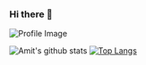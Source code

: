 ### Hi there 👋


![Profile Image](https://www.dropbox.com/s/3z5mqlt74swgu2z/ProfileImage.png?raw=1)

![Amit's github stats](https://github-readme-stats.vercel.app/api?username=KumarAmitt&show_icons=true&theme=dark)
[![Top Langs](https://github-readme-stats.vercel.app/api/top-langs/?username=KumarAmitt)](https://github.com/KumarAmitt/github-readme-stats)

<!--
**AmittArrsh/AmittArrsh** is a ✨ _special_ ✨ repository because its `README.md` (this file) appears on your GitHub profile.

Here are some ideas to get you started:

- 🔭 I’m currently working on ...
- 🌱 I’m currently learning ...
- 👯 I’m looking to collaborate on ...
- 🤔 I’m looking for help with ...
- 💬 Ask me about ...
- 📫 How to reach me: ...
- 😄 Pronouns: ...
- ⚡ Fun fact: ...
-->


<!--dark, radical, merko, gruvbox, tokyonight, onedark, cobalt, synthwave, highcontrast, dracula-->
